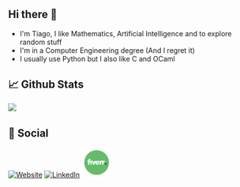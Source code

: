 ## Hi there 👋
* I'm Tiago, I like Mathematics, Artificial Intelligence and to explore random stuff 
* I'm in a Computer Engineering degree (And I regret it)
* I usually use Python but I also like C and OCaml
  
## 📈 Github Stats
![](https://github-profile-summary-cards.vercel.app/api/cards/repos-per-language?username=ttiagojm&hide=Html&theme=tokyonight)

## 📇 Social

<a href="https://tiago-martins.netlify.app/" target="_blank"><img src="https://raw.githubusercontent.com/ttiagojm/social-icons/master/PNG/Color/Blogger.png" alt="Website" width="60" height="60"></a>
<a href="https://www.linkedin.com/in/tiago-martins-b81507224/" target="_blank"><img src="https://raw.githubusercontent.com/ttiagojm/social-icons/master/PNG/Color/LinkedIN.png" alt="LinkedIn" width="60" height="60"></a>
<a href="https://www.fiverr.com/ttiago_martins" target="_blank"><img src="https://raw.githubusercontent.com/ttiagojm/social-icons/master/PNG/Color/Fiverr.png" alt="Fiverr" width="60" height="60"></a>